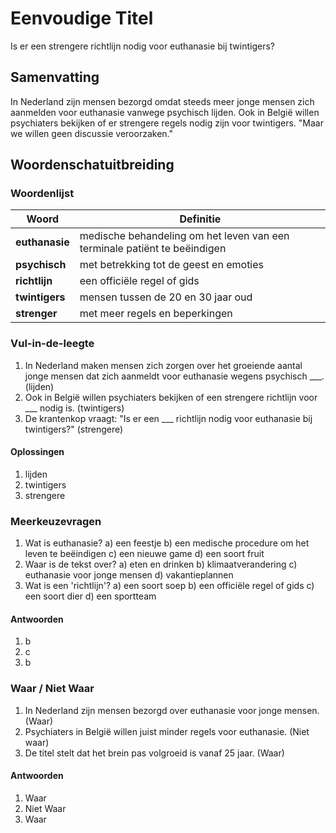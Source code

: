 # Eenvoudige Titel
Is er een strengere richtlijn nodig voor euthanasie bij twintigers?

## Samenvatting
In Nederland zijn mensen bezorgd omdat steeds meer jonge mensen zich aanmelden voor euthanasie vanwege psychisch lijden. Ook in België willen psychiaters bekijken of er strengere regels nodig zijn voor twintigers. "Maar we willen geen discussie veroorzaken."

## Woordenschatuitbreiding

### Woordenlijst

| Woord | Definitie |
|-------|-----------|
| **euthanasie** | medische behandeling om het leven van een terminale patiënt te beëindigen |
| **psychisch** | met betrekking tot de geest en emoties |
| **richtlijn** | een officiële regel of gids |
| **twintigers** | mensen tussen de 20 en 30 jaar oud |
| **strenger** | met meer regels en beperkingen |

### Vul-in-de-leegte
1. In Nederland maken mensen zich zorgen over het groeiende aantal jonge mensen dat zich aanmeldt voor euthanasie wegens psychisch ___. (lijden)
2. Ook in België willen psychiaters bekijken of een strengere richtlijn voor ___ nodig is. (twintigers)
3. De krantenkop vraagt: "Is er een ___ richtlijn nodig voor euthanasie bij twintigers?" (strengere)

#### Oplossingen
1. lijden
2. twintigers
3. strengere

### Meerkeuzevragen
1. Wat is euthanasie?
   a) een feestje
   b) een medische procedure om het leven te beëindigen
   c) een nieuwe game
   d) een soort fruit
2. Waar is de tekst over?
   a) eten en drinken
   b) klimaatverandering
   c) euthanasie voor jonge mensen
   d) vakantieplannen
3. Wat is een 'richtlijn'?
   a) een soort soep
   b) een officiële regel of gids
   c) een soort dier
   d) een sportteam

#### Antwoorden
1. b
2. c
3. b

### Waar / Niet Waar
1. In Nederland zijn mensen bezorgd over euthanasie voor jonge mensen. (Waar)
2. Psychiaters in België willen juist minder regels voor euthanasie. (Niet waar)
3. De titel stelt dat het brein pas volgroeid is vanaf 25 jaar. (Waar)

#### Antwoorden
1. Waar
2. Niet Waar
3. Waar